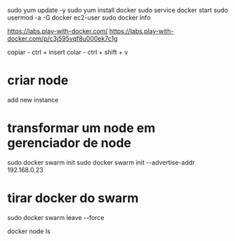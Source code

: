 sudo yum update -y
sudo yum install docker
sudo service docker start
sudo usermod -a -G docker ec2-user
sudo docker info

https://labs.play-with-docker.com/
https://labs.play-with-docker.com/p/c3j595vqf8u000ek7c1g

copiar - ctrl + insert
colar - ctrl + shift + v

# criar node
add new instance

# transformar um node em gerenciador de node
sudo docker swarm init
sudo docker swarm init --advertise-addr 192.168.0.23

# tirar docker do swarm
sudo docker swarm leave --force

docker node ls



